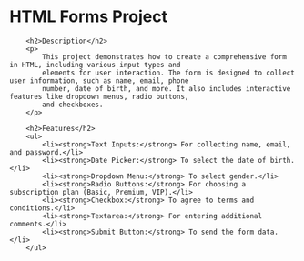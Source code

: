 <h1>HTML Forms Project</h1>

        <h2>Description</h2>
        <p>
            This project demonstrates how to create a comprehensive form in HTML, including various input types and
            elements for user interaction. The form is designed to collect user information, such as name, email, phone
            number, date of birth, and more. It also includes interactive features like dropdown menus, radio buttons,
            and checkboxes.
        </p>

        <h2>Features</h2>
        <ul>
            <li><strong>Text Inputs:</strong> For collecting name, email, and password.</li>
            <li><strong>Date Picker:</strong> To select the date of birth.</li>
            <li><strong>Dropdown Menu:</strong> To select gender.</li>
            <li><strong>Radio Buttons:</strong> For choosing a subscription plan (Basic, Premium, VIP).</li>
            <li><strong>Checkbox:</strong> To agree to terms and conditions.</li>
            <li><strong>Textarea:</strong> For entering additional comments.</li>
            <li><strong>Submit Button:</strong> To send the form data.</li>
        </ul>